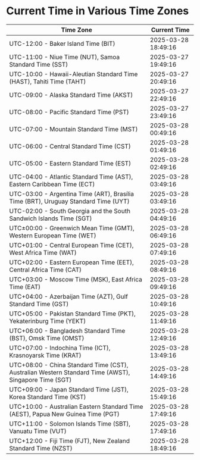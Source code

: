 # Current Time in Various Time Zones

| Time Zone | Current Time |
|-----------|--------------|
| UTC-12:00 - Baker Island Time (BIT) | 2025-03-28 18:49:16 |
| UTC-11:00 - Niue Time (NUT), Samoa Standard Time (SST) | 2025-03-27 19:49:16 |
| UTC-10:00 - Hawaii-Aleutian Standard Time (HAST), Tahiti Time (TAHT) | 2025-03-27 20:49:16 |
| UTC-09:00 - Alaska Standard Time (AKST) | 2025-03-27 22:49:16 |
| UTC-08:00 - Pacific Standard Time (PST) | 2025-03-27 23:49:16 |
| UTC-07:00 - Mountain Standard Time (MST) | 2025-03-28 00:49:16 |
| UTC-06:00 - Central Standard Time (CST) | 2025-03-28 01:49:16 |
| UTC-05:00 - Eastern Standard Time (EST) | 2025-03-28 02:49:16 |
| UTC-04:00 - Atlantic Standard Time (AST), Eastern Caribbean Time (ECT) | 2025-03-28 03:49:16 |
| UTC-03:00 - Argentina Time (ART), Brasília Time (BRT), Uruguay Standard Time (UYT) | 2025-03-28 03:49:16 |
| UTC-02:00 - South Georgia and the South Sandwich Islands Time (SGT) | 2025-03-28 04:49:16 |
| UTC±00:00 - Greenwich Mean Time (GMT), Western European Time (WET) | 2025-03-28 06:49:16 |
| UTC+01:00 - Central European Time (CET), West Africa Time (WAT) | 2025-03-28 07:49:16 |
| UTC+02:00 - Eastern European Time (EET), Central Africa Time (CAT) | 2025-03-28 08:49:16 |
| UTC+03:00 - Moscow Time (MSK), East Africa Time (EAT) | 2025-03-28 09:49:16 |
| UTC+04:00 - Azerbaijan Time (AZT), Gulf Standard Time (GST) | 2025-03-28 10:49:16 |
| UTC+05:00 - Pakistan Standard Time (PKT), Yekaterinburg Time (YEKT) | 2025-03-28 11:49:16 |
| UTC+06:00 - Bangladesh Standard Time (BST), Omsk Time (OMST) | 2025-03-28 12:49:16 |
| UTC+07:00 - Indochina Time (ICT), Krasnoyarsk Time (KRAT) | 2025-03-28 13:49:16 |
| UTC+08:00 - China Standard Time (CST), Australian Western Standard Time (AWST), Singapore Time (SGT) | 2025-03-28 14:49:16 |
| UTC+09:00 - Japan Standard Time (JST), Korea Standard Time (KST) | 2025-03-28 15:49:16 |
| UTC+10:00 - Australian Eastern Standard Time (AEST), Papua New Guinea Time (PGT) | 2025-03-28 17:49:16 |
| UTC+11:00 - Solomon Islands Time (SBT), Vanuatu Time (VUT) | 2025-03-28 17:49:16 |
| UTC+12:00 - Fiji Time (FJT), New Zealand Standard Time (NZST) | 2025-03-28 18:49:16 |
